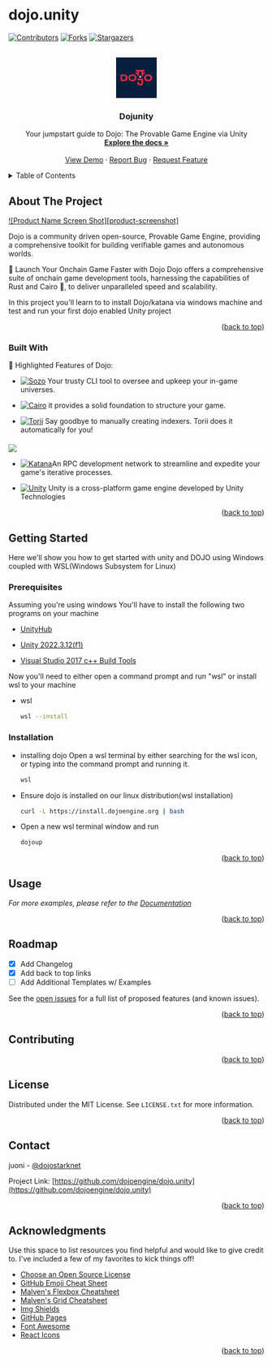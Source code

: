 # dojo.unity
<a name="readme-top"></a>



<!-- PROJECT SHIELDS -->
<!--
*** I'm using markdown "reference style" links for readability.
*** Reference links are enclosed in brackets [ ] instead of parentheses ( ).
*** See the bottom of this document for the declaration of the reference variables
*** for contributors-url, forks-url, etc. This is an optional, concise syntax you may use.
*** https://www.markdownguide.org/basic-syntax/#reference-style-links
-->
[![Contributors][contributors-shield]][contributors-url]
[![Forks][forks-shield]][forks-url]
[![Stargazers][stars-shield]][stars-url]




<!-- PROJECT LOGO -->
<br />
<div align="center">
  <a href="https://github.com/juoni/dojo.unity">
    <img src="Images/logo.png" alt="Logo" width="80" height="80">
  </a>

  <h3 align="center">Dojunity</h3>

  <p align="center">
    Your jumpstart guide to Dojo: The Provable Game Engine via Unity
    <br />
    <a href="https://github.com/juoni/dojo.unity"><strong>Explore the docs »</strong></a>
    <br />
    <br />
    <a href="https://github.com/juoni/dojo.unity">View Demo</a>
    ·
    <a href="https://github.com/juoni/dojo.unity">Report Bug</a>
    ·
    <a href="https://github.com/juoni/dojo.unity">Request Feature</a>
  </p>
</div>



<!-- TABLE OF CONTENTS -->
<details>
  <summary>Table of Contents</summary>
  <ol>
    <li>
      <a href="#about-the-project">About The Project</a>
      <ul>
        <li><a href="#built-with">Built With</a></li>
      </ul>
    </li>
    <li>
      <a href="#getting-started">Getting Started</a>
      <ul>
        <li><a href="#prerequisites">Prerequisites</a></li>
        <li><a href="#installation">Installation</a></li>
      </ul>
    </li>
    <li><a href="#usage">Usage</a></li>
    <li><a href="#roadmap">Roadmap</a></li>
    <li><a href="#contributing">Contributing</a></li>
    <li><a href="#license">License</a></li>
    <li><a href="#contact">Contact</a></li>
    <li><a href="#acknowledgments">Acknowledgments</a></li>
  </ol>
</details>



<!-- ABOUT THE PROJECT -->
## About The Project

[![Product Name Screen Shot][product-screenshot]](https://dojoengine.org)

Dojo is a community driven open-source, Provable Game Engine, providing a comprehensive toolkit for building verifiable games and autonomous worlds.

🚀 Launch Your Onchain Game Faster with Dojo
Dojo offers a comprehensive suite of onchain game development tools, harnessing the capabilities of Rust and Cairo 🦀, to deliver unparalleled speed and scalability.


In this project you'll learn to to install Dojo/katana via windows machine
and test and run your first dojo enabled Unity project

<p align="right">(<a href="#readme-top">back to top</a>)</p>



### Built With

🔑 Highlighted Features of Dojo:

* [![Sozo]][Sozo-url] Your trusty CLI tool to oversee and upkeep your in-game universes.
  
* [![Cairo]][Cairo-url] it provides a solid foundation to structure your game.

* [![Torii]][Torii-url] Say goodbye to manually creating indexers. Torii does it automatically for you!

 <img src="https://raw.githubusercontent.com/juoni/dojo.unity/main/Images/katana-mark.png?w=100" align="middle" />
   
* [![Katana]][Katana-url]An RPC development network to streamline and expedite your game's iterative processes.





* [![Unity]][Unity-url] Unity is a cross-platform game engine developed by Unity Technologies

<p align="right">(<a href="#readme-top">back to top</a>)</p>



<!-- GETTING STARTED -->
## Getting Started

Here we'll show you how to get started with unity and DOJO using Windows coupled with WSL(Windows Subsystem for Linux)

### Prerequisites

Assuming you're using windows You'll have to install the following two programs on your machine

* [UnityHub](https://public-cdn.cloud.unity3d.com/hub/prod/UnityHubSetup.exe)

* [Unity 2022.3.12(f1)](https://unity.com/releases/editor/whats-new/2022.3.12)

* [Visual Studio 2017 c++ Build Tools ](https://learn.microsoft.com/en-us/visualstudio/releasenotes/vs2017-relnotes-history)
  
Now you'll need to either open a command prompt and run "wsl" or install wsl to your machine

* wsl
  ```sh
  wsl --install
  ```

### Installation

* installing dojo
  Open a wsl terminal by either searching for the wsl icon, or  typing into the command prompt and running it.
  
  ```sh
  wsl 
  ```
  
  
* Ensure dojo is installed on our linux distribution(wsl installation)
  
  ```sh
  curl -L https://install.dojoengine.org | bash
  ```

* Open a new wsl terminal window  and run
   ```sh
   dojoup
   ```


<p align="right">(<a href="#readme-top">back to top</a>)</p>



<!-- USAGE EXAMPLES -->
## Usage


_For more examples, please refer to the [Documentation](https://dojoengine.org)_

<p align="right">(<a href="#readme-top">back to top</a>)</p>



<!-- ROADMAP -->
## Roadmap

- [x] Add Changelog
- [x] Add back to top links
- [ ] Add Additional Templates w/ Examples

See the [open issues](https://github.com/dojoengine/dojo.unity/issues) for a full list of proposed features (and known issues).

<p align="right">(<a href="#readme-top">back to top</a>)</p>



<!-- CONTRIBUTING -->
## Contributing


<p align="right">(<a href="#readme-top">back to top</a>)</p>



<!-- LICENSE -->
## License

Distributed under the MIT License. See `LICENSE.txt` for more information.

<p align="right">(<a href="#readme-top">back to top</a>)</p>



<!-- CONTACT -->
## Contact

juoni - [@dojostarknet](https://twitter.com/dojostarknet) 

Project Link: [https://github.com/dojoengine/dojo.unity](https://github.com/dojoengine/dojo.unity)

<p align="right">(<a href="#readme-top">back to top</a>)</p>



<!-- ACKNOWLEDGMENTS -->
## Acknowledgments

Use this space to list resources you find helpful and would like to give credit to. I've included a few of my favorites to kick things off!

* [Choose an Open Source License](https://choosealicense.com)
* [GitHub Emoji Cheat Sheet](https://www.webpagefx.com/tools/emoji-cheat-sheet)
* [Malven's Flexbox Cheatsheet](https://flexbox.malven.co/)
* [Malven's Grid Cheatsheet](https://grid.malven.co/)
* [Img Shields](https://shields.io)
* [GitHub Pages](https://pages.github.com)
* [Font Awesome](https://fontawesome.com)
* [React Icons](https://react-icons.github.io/react-icons/search)

<p align="right">(<a href="#readme-top">back to top</a>)</p>



<!-- MARKDOWN LINKS & IMAGES -->
<!-- https://www.markdownguide.org/basic-syntax/#reference-style-links -->
[Torii]: https://img.shields.io/badge/Torri-Indexer_-orange
[Torii-url]: https://github.com/dojoengine/dojo/blob/main/crates/torii
[Sozo]: https://img.shields.io/badge/Sozo-CLI_-blue
[Sozo-url]: https://github.com/dojoengine/dojo/tree/main/crates/sozo
[Cairo]: https://img.shields.io/badge/Cairo-ECS_-green
[Cairo-url]: https://github.com/starkware-libs/cairo
[Katana]: https://img.shields.io/badge/Katana-RPCs_-red
[Katana-url]: https://github.com/dojoengine/dojo/blob/main/crates/katana
[Unity]: https://avatars.githubusercontent.com/u/426196?s=200&v=4
[Unity-url]: https://public-cdn.cloud.unity3d.com/hub/prod/UnityHubSetup.exe
[contributors-shield]: https://img.shields.io/github/contributors/dojoengine/dojo.unity.svg?style=for-the-badge
[contributors-url]: https://github.com/dojoengine/dojo/unity/graphs/contributors
[forks-shield]: https://img.shields.io/github/forks/dojoengine/dojo.unity.svg?style=for-the-badge
[forks-url]: https://github.com/dojoengine/dojo.unity
[stars-shield]: https://img.shields.io/github/stars/dojoengine/dojo.unity.svg?style=for-the-badge
[stars-url]: https://github.com/dojoengine/dojo.unity/stargazers
[issues-shield]: https://img.shields.io/github/issues/dojoengine/dojo.unity/?style=for-the-badge
[issues-url]: https://github.com/dojoengine/dojo.unity//issues


